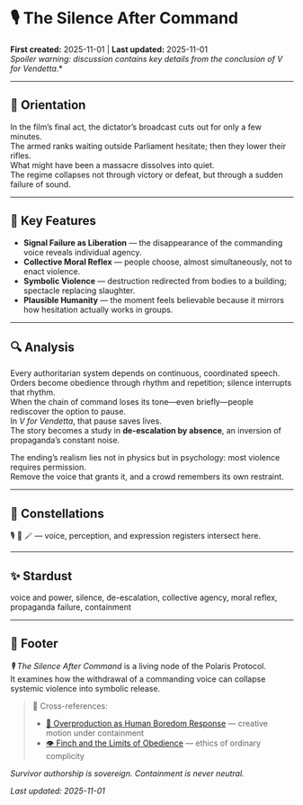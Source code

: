 # 🎙 The Silence After Command  
**First created:** 2025-11-01 | **Last updated:** 2025-11-01  
*Spoiler warning: discussion contains key details from the conclusion of *V for Vendetta**.*

---

## 🧭 Orientation  
In the film’s final act, the dictator’s broadcast cuts out for only a few minutes.  
The armed ranks waiting outside Parliament hesitate; then they lower their rifles.  
What might have been a massacre dissolves into quiet.  
The regime collapses not through victory or defeat, but through a sudden failure of sound.

---

## 🧩 Key Features  
- **Signal Failure as Liberation** — the disappearance of the commanding voice reveals individual agency.  
- **Collective Moral Reflex** — people choose, almost simultaneously, not to enact violence.  
- **Symbolic Violence** — destruction redirected from bodies to a building; spectacle replacing slaughter.  
- **Plausible Humanity** — the moment feels believable because it mirrors how hesitation actually works in groups.

---

## 🔍 Analysis  
Every authoritarian system depends on continuous, coordinated speech.  
Orders become obedience through rhythm and repetition; silence interrupts that rhythm.  
When the chain of command loses its tone—even briefly—people rediscover the option to pause.  
In *V for Vendetta*, that pause saves lives.  
The story becomes a study in **de-escalation by absence**, an inversion of propaganda’s constant noise.

The ending’s realism lies not in physics but in psychology: most violence requires permission.  
Remove the voice that grants it, and a crowd remembers its own restraint.

---

## 🌌 Constellations  
🎙 🧿 🪄 — voice, perception, and expression registers intersect here.  

---

## ✨ Stardust  
voice and power, silence, de-escalation, collective agency, moral reflex, propaganda failure, containment  

---

## 🏮 Footer  
*🎙 The Silence After Command* is a living node of the Polaris Protocol.  
It examines how the withdrawal of a commanding voice can collapse systemic violence into symbolic release.  

> 📡 Cross-references:  
> - [🧵 Overproduction as Human Boredom Response](../Disruption_Kit/Big_Picture_Protocols/🪄_Expression_Of_Norms/🧵_overproduction_as_human_boredom_response.md) — creative motion under containment  
> - [👁 Finch and the Limits of Obedience](../Disruption_Kit/Big_Picture_Protocols/🪄_Expression_Of_Norms/👁_finch_and_the_limits_of_obedience.md) — ethics of ordinary complicity  

*Survivor authorship is sovereign. Containment is never neutral.*  

_Last updated: 2025-11-01_

